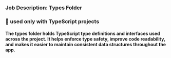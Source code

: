 ### Job Description: Types Folder

### 🚨 used only with TypeScript projects

#### The types folder holds TypeScript type definitions and interfaces used across the project. It helps enforce type safety, improve code readability, and makes it easier to maintain consistent data structures throughout the app.

